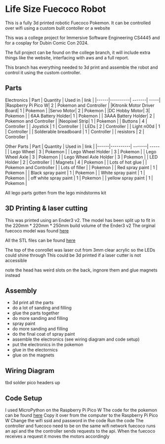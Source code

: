 # Life Size Fuecoco Robot
This is a fully 3d printed robotic Fuecoco Pokemon. It can be controlled over wifi using a custom bulit contoller or a website

This was a college project for Immersive Software Engineering CS4445 and for a cosplay for Dubin Comic Con 2024.

The full project can be found on the college branch, it will include extra things like the website, interfacing with aws and a full report.

This branch has everything needed to 3d print and assemble the robot and control it using the custom controller.

## Parts
Electronics
| Part | Quantity | Used in | link |
|------|----------| -------| -----|
|Raspberry Pi Pico W| 2 | Pokemon and Controller |
|Kitronik Motor Driver Board| 1 | Pokemon |
|Servo Motor| 2 | Pokemon |
|DC Hobby Motor| 3| Pokemon |
| 6AA Battery Holder| 1 | Pokemon |
| 3AAA Battery Holder| 2 | Pokemon and Controller |
|Neopixel Strip| 1 | Pokemon |
| Buttons | 4 | Controller |
| Joystick | 1 | Controller |
| LEDs | 2 | Controller |
| Light n00d | 1 | Controller |
| Solderable breadboard | 1 | Controller |
| resistors | 2 | Controller |

Other Parts
| Part | Quantity | Used in | link |
|------|----------| -------| -----|
| Lego Wheel | 3 | Pokemon | 
| Lego Wheel Holder | 3 | Pokemon |
| Lego Wheel Axle | 3 | Pokemon |
| Lego Wheel Axle Holder | 3 | Pokemon |
| LED Holder | 2 | Controller |
| Magnets | 4 | Pokemon |
| Lots of hot glue | | Pokemon and Controller |
| Lots of filler | | Pokemon |
| Red spray paint | 1 | Pokemon |
| Black spray paint | 1 | Pokemon |
| White spray paint | 1 | Pokemon |
| off white spray paint | 1 | Pokemon |
| yellow spray paint | 1 | Pokemon |

All lego parts gotten from the lego mindstorms kit

## 3D Printing & laser cutting
This was printed using an Ender3 v2.
The model has been split up to fit in the 220mm * 220mm * 250mm build volume of the Ender3 v2
The orginal fuecoco model was found [here](#)

All the STL files can be found [here](#)

The top of the conrollet was laser cut from 3mm clear acrylic so the LEDs could shine through
This could be 3d printed if a laser cutter is not accessible

note the head has weird slots on the back, ingnore them and glue magnets instead

## Assembly
- 3d print all the parts
- do a lot of sanding and filling
- glue the parts together
- do more sanding and filling
- spray paint
- do more sanding and filling
- do the final coat of spray paint 
- assemble the electronics (see wiring diagram and code setup)
- put the electronics in the pokemon
- glue in the electornics
- glue on the magnets

## Wiring Diagram
tbd
solder pico headers up


## Code Setup
I used MicroPython on the Raspberry Pi Pico W
The code for the pokemon can be found [here](#)
Copy it over from the computer to the Raspberry Pi Pico W
Change the wifi ssid and password in the code
Run the code
The controller and fuecoco need to be on the same wifi network
fuecoco runs an api and the the controller sends requests to the api. When the fuecoco receives a request it moves the motors accordingly
